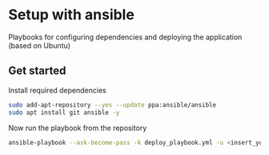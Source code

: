 # Setup with ansible

Playbooks for configuring dependencies and deploying the application (based on Ubuntu)

## Get started

Install required dependencies

```bash
sudo add-apt-repository --yes --update ppa:ansible/ansible
sudo apt install git ansible -y
```

Now run the playbook from the repository

```bash
ansible-playbook --ask-become-pass -k deploy_playbook.yml -u <insert_your_username_here>